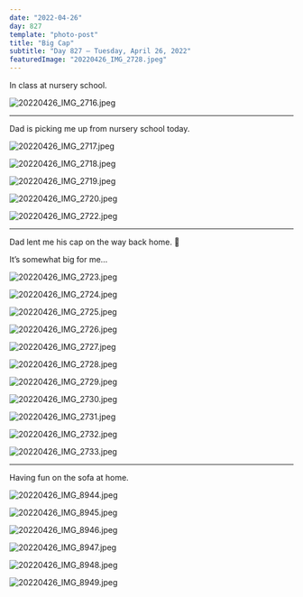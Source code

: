```yaml
---
date: "2022-04-26"
day: 827
template: "photo-post"
title: "Big Cap"
subtitle: "Day 827 – Tuesday, April 26, 2022"
featuredImage: "20220426_IMG_2728.jpeg"
---
```


In class at nursery school.

![20220426_IMG_2716.jpeg](20220426_IMG_2716.jpeg)

<hr />

Dad is picking me up from nursery school today.

![20220426_IMG_2717.jpeg](20220426_IMG_2717.jpeg)

![20220426_IMG_2718.jpeg](20220426_IMG_2718.jpeg)

![20220426_IMG_2719.jpeg](20220426_IMG_2719.jpeg)

![20220426_IMG_2720.jpeg](20220426_IMG_2720.jpeg)

![20220426_IMG_2722.jpeg](20220426_IMG_2722.jpeg)

<hr />

Dad lent me his cap on the way back home. 🧢

It’s somewhat big for me…

![20220426_IMG_2723.jpeg](20220426_IMG_2723.jpeg)

![20220426_IMG_2724.jpeg](20220426_IMG_2724.jpeg)

![20220426_IMG_2725.jpeg](20220426_IMG_2725.jpeg)

![20220426_IMG_2726.jpeg](20220426_IMG_2726.jpeg)

![20220426_IMG_2727.jpeg](20220426_IMG_2727.jpeg)

![20220426_IMG_2728.jpeg](20220426_IMG_2728.jpeg)

![20220426_IMG_2729.jpeg](20220426_IMG_2729.jpeg)

![20220426_IMG_2730.jpeg](20220426_IMG_2730.jpeg)

![20220426_IMG_2731.jpeg](20220426_IMG_2731.jpeg)

![20220426_IMG_2732.jpeg](20220426_IMG_2732.jpeg)

![20220426_IMG_2733.jpeg](20220426_IMG_2733.jpeg)

<hr />

Having fun on the sofa at home.

![20220426_IMG_8944.jpeg](20220426_IMG_8944.jpeg)

![20220426_IMG_8945.jpeg](20220426_IMG_8945.jpeg)

![20220426_IMG_8946.jpeg](20220426_IMG_8946.jpeg)

![20220426_IMG_8947.jpeg](20220426_IMG_8947.jpeg)

![20220426_IMG_8948.jpeg](20220426_IMG_8948.jpeg)

![20220426_IMG_8949.jpeg](20220426_IMG_8949.jpeg)
